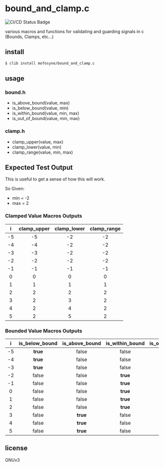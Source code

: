 # bound_and_clamp.c

![CI/CD Status Badge](https://github.com/mofosyne/bound_and_clamp.c/actions/workflows/ci.yml/badge.svg)

various macros and functions for validating and guarding signals in c (Bounds, Clamps, etc...)

## install

```sh
$ clib install mofosyne/bound_and_clamp.c
```

## usage

### bound.h

 * is_above_bound(value, max)
 * is_below_bound(value, min)
 * is_within_bound(value, min, max)
 * is_out_of_bound(value, min, max)

### clamp.h

* clamp_upper(value, max)
* clamp_lower(value, min)
* clamp_range(value, min, max)

## Expected Test Output

This is useful to get a sense of how this will work.

So Given:

* min = -2
* max = 2

### Clamped Value Macros Outputs
| i | clamp_upper | clamp_lower | clamp_range |
|:---:|:---:|:---:|:---:|
| -5 | -5 | -2 | -2 |
| -4 | -4 | -2 | -2 |
| -3 | -3 | -2 | -2 |
| -2 | -2 | -2 | -2 |
| -1 | -1 | -1 | -1 |
|  0 |  0 |  0 |  0 |
|  1 |  1 |  1 |  1 |
|  2 |  2 |  2 |  2 |
|  3 |  2 |  3 |  2 |
|  4 |  2 |  4 |  2 |
|  5 |  2 |  5 |  2 |

### Bounded Value Macros Outputs
| i | is_below_bound | is_above_bound | is_within_bound | is_out_of_bound |
|:---:|:---:|:---:|:---:|:---:|
| -5 | **true** | false | false | **true** |
| -4 | **true** | false | false | **true** |
| -3 | **true** | false | false | **true** |
| -2 | false | false | **true** | false |
| -1 | false | false | **true** | false |
|  0 | false | false | **true** | false |
|  1 | false | false | **true** | false |
|  2 | false | false | **true** | false |
|  3 | false | **true** | false | **true** |
|  4 | false | **true** | false | **true** |
|  5 | false | **true** | false | **true** |

## license

GNUv3
